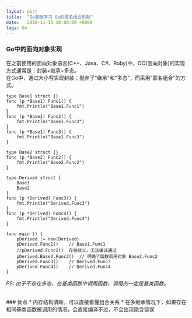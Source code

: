 ```yaml
---
layout: post
title:  "Go基础学习 Go的匿名组合机制"
date:   2018-11-15 10:00:00 +0800
tags: Go
---
```

### Go中的面向对象实现
在之前使用的面向对象语言(C++、Java、C#、Ruby)中，OO(面向对象)的实现方式通常是：封装+继承+多态。<br/>
在Go中，通过大小写实现封装；抛弃了"继承"和"多态"，而采用"匿名组合"的方式。
```
type Base1 struct {}
func (p *Base1) Func1() {
	fmt.Println("Base1.Func1")
}
func (p *Base1) Func2() {
	fmt.Println("Base1.Func2")
}
func (p *Base1) Func3() {
	fmt.Println("Base1.Func3")
}

type Base2 struct {}
func (p *Base2) Func2() {
	fmt.Println("Base2.Func2")
}

type Derived struct {
	Base1
	Base2
}
func (p *Derived) Func3() {
	fmt.Println("Derived.Func3")
}
func (p *Derived) Func4() {
	fmt.Println("Derived.Func4")
}

func main () {
	pDerived := new(Derived)
	pDerived.Func1()	// Base1.Func1
	//pDerived.Func2()	存在歧义，无法编译通过
	pDerived.Base2.Func2()	// 明确了函数调用对象 Base2.Func2
	pDerived.Func3()	// Derived.Func3
	pDerived.Func4()	// Derived.Func4
}
```
*PS: 由于不存在多态，在基类函数中调用函数，调用的一定是基类函数。*

<br/>
### 优点
* 内存结构清晰，可以直接看懂组合关系
* 在多继承情况下，如果存在相同基类函数被调用的情况，会直接编译不过，不会出现隐含错误
